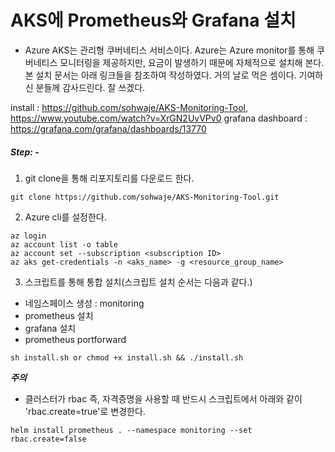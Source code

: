 # AKS에 Prometheus와 Grafana 설치

- Azure AKS는 관리형 쿠버네티스 서비스이다. Azure는 Azure monitor를 통해 쿠버네티스 모니터링을 제공하지만, 요금이 발생하기 때문에 자체적으로 설치해 본다. 본 설치 문서는 아래 링크들을 참조하여 작성하였다. 거의 날로 먹은 셈이다. 기여하신 분들께 감사드린다. 잘 쓰겠다.

install : https://github.com/sohwaje/AKS-Monitoring-Tool, https://www.youtube.com/watch?v=XrGN2UvVPv0
grafana dashboard : https://grafana.com/grafana/dashboards/13770

##### Step: -
 1. git clone을 통해 리포지토리를 다운로드 한다.
 ```
 git clone https://github.com/sohwaje/AKS-Monitoring-Tool.git
 ```

 2. Azure cli를 설정한다.
 ```
 az login
 az account list -o table
 az account set --subscription <subscription ID>
 az aks get-credentials -n <aks_name> -g <resource_group_name>
 ```

 3. 스크립트를 통해 통합 설치(스크립트 설치 순서는 다음과 같다.)
  - 네임스페이스 생성 : monitoring
  - prometheus 설치
  - grafana 설치
  - prometheus portforward
 ```
 sh install.sh or chmod +x install.sh && ./install.sh

 ```
***주의***
- 클러스터가 rbac 즉, 자격증명을 사용할 때 반드시 스크립트에서 아래와 같이 'rbac.create=true'로 변경한다.
```
helm install prometheus . --namespace monitoring --set rbac.create=false
```
